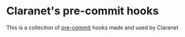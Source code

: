 # Claranet's pre-commit hooks

This is a colleciton of [pre-commit](http://pre-commit.com) hooks made and used by Claranet

